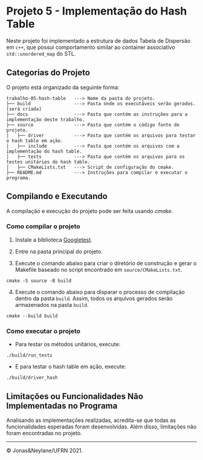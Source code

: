 # Projeto 5 - Implementação do Hash Table
Neste projeto foi implementado a estrutura de dados Tabela de Dispersão em `c++`, que possui comportamento similar ao container associativo `std::unordered_map` do STL.

## Categorias do Projeto
O projeto está organizado da seguinte forma:
```
trabalho-05-hash-table   ---> Nome da pasta do projeto.
├── build                ---> Pasta onde os executáveis serão gerados. [será criada]
├── docs                 ---> Pasta que contém as instruções para a implementação deste trabalho.
├── source               ---> Pasta que contém o código fonte do projeto.
│   ├── driver           ---> Pasta que contém os arquivos para testar o hash table em ação.
│   ├── include          ---> Pasta que contém os arquivos com a implementação do hash table.
│   ├── tests            ---> Pasta que contém os arquivos para os testes unitários do hash table.
│   ├── CMakeLists.txt   ---> Script de configuração do cmake.
├── README.md            ---> Instruções para compilar e executar o programa.
```

## Compilando e Executando
A compilação e execução do projeto pode ser feita usando *cmake*. 

### Como compilar o projeto
1. Instale a biblioteca [Googletest](https://github.com/google/googletest).

2. Entre na pasta principal do projeto.

3. Execute o comando abaixo para criar o diretório de construção e gerar o Makefile baseado no script encontrado em `source/CMakeLists.txt`.
```console
cmake -S source -B build
```

4. Execute o comando abaixo para disparar o processo de compilação dentro da pasta `build`.
Assim, todos os arquivos gerados serão armazenados na pasta `build`.
```console
cmake --build build
```


### Como executar o projeto
 
- Para testar os métodos unitários, execute:
```console
./build/run_tests
```

- E para testar o hash table em ação, execute:
```console
./build/driver_hash
```


## Limitações ou Funcionalidades Não Implementadas no Programa

Analisando as implementações realizadas, acredita-se que todas as funcionalidades esperadas foram desenvolvidas. Além disso, limitações não foram encontradas no projeto.

--------
&copy; Jonas&Neylane/UFRN 2021.